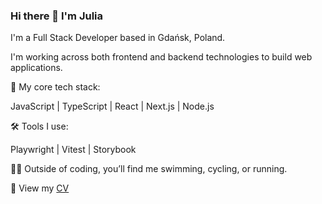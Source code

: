 ### Hi there 👋 I'm Julia

I'm a Full Stack Developer based in Gdańsk, Poland.

I'm working across both frontend and backend technologies to build web applications.

🌟 My core tech stack:

JavaScript | TypeScript | React | Next.js | Node.js 

🛠️ Tools I use:

Playwright | Vitest | Storybook

🏃‍♀️ Outside of coding, you’ll find me swimming, cycling, or running.

📄 View my [CV](https://ylepner.github.io/cv/)
